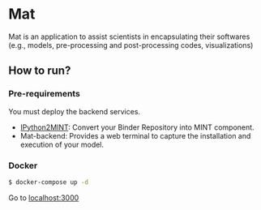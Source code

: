 # Mat

Mat is an application to assist scientists in encapsulating their softwares (e.g., models, pre-processing and post-processing codes, visualizations) 

## How to run?

### Pre-requirements

You must deploy the backend services.

- [IPython2MINT](https://github.com/mosoriob/ipython2cwl-api): Convert your Binder Repository into MINT component.
- Mat-backend: Provides a web terminal to capture the installation and execution of your model.

### Docker

```bash
$ docker-compose up -d
```

Go to [localhost:3000](localhost:3000)